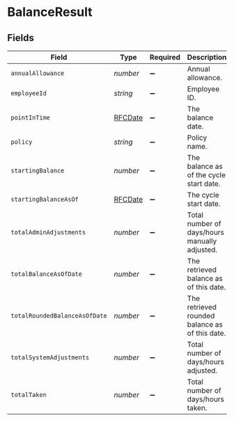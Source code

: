 # BalanceResult


## Fields

| Field                                          | Type                                           | Required                                       | Description                                    |
| ---------------------------------------------- | ---------------------------------------------- | ---------------------------------------------- | ---------------------------------------------- |
| `annualAllowance`                              | *number*                                       | :heavy_minus_sign:                             | Annual allowance.                              |
| `employeeId`                                   | *string*                                       | :heavy_minus_sign:                             | Employee ID.                                   |
| `pointInTime`                                  | [RFCDate](../../types/rfcdate.md)              | :heavy_minus_sign:                             | The balance date.                              |
| `policy`                                       | *string*                                       | :heavy_minus_sign:                             | Policy name.                                   |
| `startingBalance`                              | *number*                                       | :heavy_minus_sign:                             | The balance as of the cycle start date.        |
| `startingBalanceAsOf`                          | [RFCDate](../../types/rfcdate.md)              | :heavy_minus_sign:                             | The cycle start date.                          |
| `totalAdminAdjustments`                        | *number*                                       | :heavy_minus_sign:                             | Total number of days/hours manually adjusted.  |
| `totalBalanceAsOfDate`                         | *number*                                       | :heavy_minus_sign:                             | The retrieved balance as of this date.         |
| `totalRoundedBalanceAsOfDate`                  | *number*                                       | :heavy_minus_sign:                             | The retrieved rounded balance as of this date. |
| `totalSystemAdjustments`                       | *number*                                       | :heavy_minus_sign:                             | Total number of days/hours adjusted.           |
| `totalTaken`                                   | *number*                                       | :heavy_minus_sign:                             | Total number of days/hours taken.              |